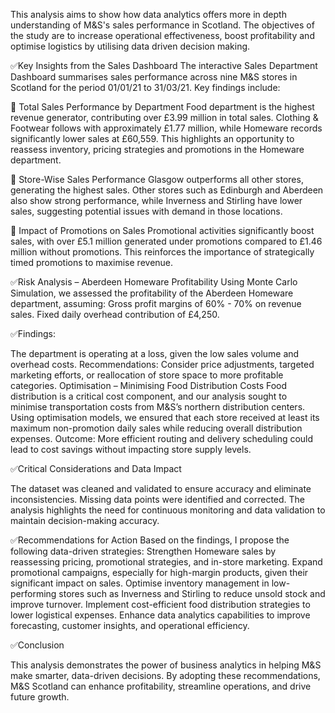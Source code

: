 This analysis aims to show how data analytics offers more in depth understanding of M&S's sales performance in Scotland. The objectives of the study are to increase operational effectiveness, boost profitability and optimise logistics by utilising data driven decision making.

✅Key Insights from the Sales Dashboard
The interactive Sales Department Dashboard summarises sales performance across nine M&S stores in Scotland for the period 01/01/21 to 31/03/21. Key findings include:

🎯 Total Sales Performance by Department
Food department is the highest revenue generator, contributing over £3.99 million in total sales.
Clothing & Footwear follows with approximately £1.77 million, while Homeware records significantly lower sales at £60,559.
This highlights an opportunity to reassess inventory, pricing strategies and promotions in the Homeware department.

🎯 Store-Wise Sales Performance
Glasgow outperforms all other stores, generating the highest sales.
Other stores such as Edinburgh and Aberdeen also show strong performance, while Inverness and Stirling have lower sales, suggesting potential issues with demand in those locations.

🎯 Impact of Promotions on Sales
Promotional activities significantly boost sales, with over £5.1 million generated under promotions compared to £1.46 million without promotions.
This reinforces the importance of strategically timed promotions to maximise revenue.

✅Risk Analysis – Aberdeen Homeware Profitability
Using Monte Carlo Simulation, we assessed the profitability of the Aberdeen Homeware department, assuming:
Gross profit margins of 60% - 70% on revenue sales.
Fixed daily overhead contribution of £4,250.

✅Findings:

The department is operating at a loss, given the low sales volume and overhead costs.
Recommendations: Consider price adjustments, targeted marketing efforts, or reallocation of store space to more profitable categories.
Optimisation – Minimising Food Distribution Costs
Food distribution is a critical cost component, and our analysis sought to minimise transportation costs from M&S’s northern distribution centers.
Using optimisation models, we ensured that each store received at least its maximum non-promotion daily sales while reducing overall distribution expenses.
Outcome: More efficient routing and delivery scheduling could lead to cost savings without impacting store supply levels.

✅Critical Considerations and Data Impact

The dataset was cleaned and validated to ensure accuracy and eliminate inconsistencies.
Missing data points were identified and corrected.
The analysis highlights the need for continuous monitoring and data validation to maintain decision-making accuracy.

✅Recommendations for Action
Based on the findings, I propose the following data-driven strategies:
Strengthen Homeware sales by reassessing pricing, promotional strategies, and in-store marketing.
Expand promotional campaigns, especially for high-margin products, given their significant impact on sales.
Optimise inventory management in low-performing stores such as Inverness and Stirling to reduce unsold stock and improve turnover.
Implement cost-efficient food distribution strategies to lower logistical expenses.
Enhance data analytics capabilities to improve forecasting, customer insights, and operational efficiency.

✅Conclusion

This analysis demonstrates the power of business analytics in helping M&S make smarter, data-driven decisions. By adopting these recommendations, M&S Scotland can enhance profitability, streamline operations, and drive future growth.

